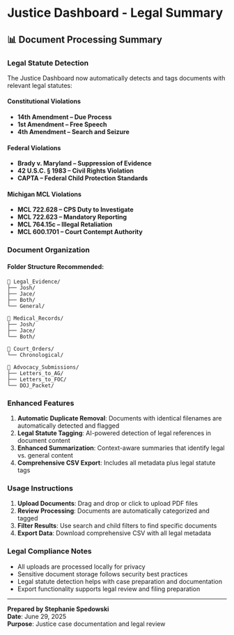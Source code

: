 # Justice Dashboard - Legal Summary

## 📊 Document Processing Summary

### Legal Statute Detection

The Justice Dashboard now automatically detects and tags documents with relevant legal statutes:

#### Constitutional Violations

- **14th Amendment – Due Process**
- **1st Amendment – Free Speech**
- **4th Amendment – Search and Seizure**

#### Federal Violations

- **Brady v. Maryland – Suppression of Evidence**
- **42 U.S.C. § 1983 – Civil Rights Violation**
- **CAPTA – Federal Child Protection Standards**

#### Michigan MCL Violations

- **MCL 722.628 – CPS Duty to Investigate**
- **MCL 722.623 – Mandatory Reporting**
- **MCL 764.15c – Illegal Retaliation**
- **MCL 600.1701 – Court Contempt Authority**

### Document Organization

#### Folder Structure Recommended:

```
📁 Legal_Evidence/
├── Josh/
├── Jace/
├── Both/
└── General/

📁 Medical_Records/
├── Josh/
├── Jace/
└── Both/

📁 Court_Orders/
└── Chronological/

📁 Advocacy_Submissions/
├── Letters_to_AG/
├── Letters_to_FOC/
└── DOJ_Packet/
```

### Enhanced Features

1. **Automatic Duplicate Removal**: Documents with identical filenames are automatically detected and flagged
2. **Legal Statute Tagging**: AI-powered detection of legal references in document content
3. **Enhanced Summarization**: Context-aware summaries that identify legal vs. general content
4. **Comprehensive CSV Export**: Includes all metadata plus legal statute tags

### Usage Instructions

1. **Upload Documents**: Drag and drop or click to upload PDF files
2. **Review Processing**: Documents are automatically categorized and tagged
3. **Filter Results**: Use search and child filters to find specific documents
4. **Export Data**: Download comprehensive CSV with all legal metadata

### Legal Compliance Notes

- All uploads are processed locally for privacy
- Sensitive document storage follows security best practices
- Legal statute detection helps with case preparation and documentation
- Export functionality supports legal review and filing preparation

---

**Prepared by Stephanie Spedowski**  
**Date**: June 29, 2025  
**Purpose**: Justice case documentation and legal review
